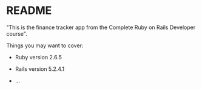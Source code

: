 # README

"This is the finance tracker app from the Complete Ruby on Rails Developer course".

Things you may want to cover:

* Ruby version 2.6.5

* Rails version 5.2.4.1

* ...
